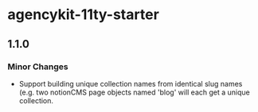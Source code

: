# agencykit-11ty-starter

## 1.1.0

### Minor Changes

- Support building unique collection names from identical slug names (e.g. two notionCMS page objects named 'blog' will each get a unique collection.
